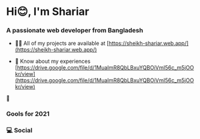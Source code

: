 <h1 align="start">Hi😊, I'm Shariar</h1>
<h3 align="start">A passionate web developer from Bangladesh</h3>

- 👨‍💻 All of my projects are available at [https://sheikh-shariar.web.app/](https://sheikh-shariar.web.app/)

- 📄 Know about my experiences [https://drive.google.com/file/d/1MuaImR8QbLBxuYQBOiVmI56c_m5jOOkr/view](https://drive.google.com/file/d/1MuaImR8QbLBxuYQBOiVmI56c_m5jOOkr/view)

🚀<h3 align="start">Gools for 2021</h3>

<h3 align="start"> 💻 Social</h3>

